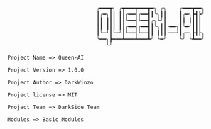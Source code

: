 
                                ╭━━━┳╮ ╭┳━━━┳━━━┳━╮ ╭╮    ╭━━━┳━━╮
                                ┃╭━╮┃┃ ┃┃╭━━┫╭━━┫┃╰╮┃┃    ┃╭━╮┣┫┣╯
                                ┃┃ ┃┃┃ ┃┃╰━━┫╰━━┫╭╮╰╯┃    ┃┃ ┃┃┃┃
                                ┃┃ ┃┃┃ ┃┃╭━━┫╭━━┫┃╰╮┃┃╭━━╮┃╰━╯┃┃┃
                                ┃╰━╯┃╰━╯┃╰━━┫╰━━┫┃ ┃┃┃╰━━╯┃╭━╮┣┫┣╮
                                ╰━━╮┣━━━┻━━━┻━━━┻╯ ╰━╯    ╰╯ ╰┻━━╯
                                   ╰╯
`
Project Name => Queen-AI
`

`
Project Version => 1.0.0  
`

`
Project Author => DarkWinzo
`

`
Project license => MIT
`

`
Project Team => DarkSide Team
`

`
Modules => Basic Modules
`
